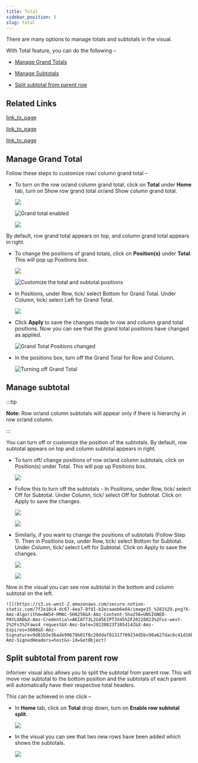 ```yaml
---
title: Total
sidebar_position: 5
slug: total
---
```




There are many options to manage totals and subtotals in the visual.

With Total feature, you can do the following –

- [Manage Grand Totals](/Total.md)

- [Manage Subtotals](/Total.md)

- [Split subtotal from parent row](/Total.md)

## Related Links

[link_to_page](8294148d-1c9a-40d7-9af6-1544a11da9c2)



[link_to_page](2b11e4cf-61eb-47bd-b65e-f24b4699db3f)

[link_to_page](1c932615-cb70-4209-b544-8cb1622e236d)




## **Manage Grand Total**


Follow these steps to customize row/ column grand total –

- To turn on the row or/and column grand total, click on **Total** under **Home** tab, turn on Show row grand total or/and Show column grand total.

	![](https://s3.us-west-2.amazonaws.com/secure.notion-static.com/4dbf8dbd-49e0-4480-8215-475f548bbdf5/Untitled.png?X-Amz-Algorithm=AWS4-HMAC-SHA256&X-Amz-Content-Sha256=UNSIGNED-PAYLOAD&X-Amz-Credential=AKIAT73L2G45EIPT3X45%2F20220823%2Fus-west-2%2Fs3%2Faws4_request&X-Amz-Date=20220823T105411Z&X-Amz-Expires=3600&X-Amz-Signature=df83296e9ec7a9da5e4621d61b1347c9422769ef744def955ef4eaa9ffe47362&X-Amz-SignedHeaders=host&x-id=GetObject)


	![Grand total enabled](https://s3.us-west-2.amazonaws.com/secure.notion-static.com/fab8e2c9-dc3b-4a3c-a261-646ab5053d5c/Show_Grand_Total.jpg?X-Amz-Algorithm=AWS4-HMAC-SHA256&X-Amz-Content-Sha256=UNSIGNED-PAYLOAD&X-Amz-Credential=AKIAT73L2G45EIPT3X45%2F20220823%2Fus-west-2%2Fs3%2Faws4_request&X-Amz-Date=20220823T105411Z&X-Amz-Expires=3600&X-Amz-Signature=eaad8fc733be620f4bab39ea9dfd93d9496799327430e3d9166376dcff284627&X-Amz-SignedHeaders=host&x-id=GetObject)


	![](https://s3.us-west-2.amazonaws.com/secure.notion-static.com/d24bf301-bd64-41f8-86a5-104a188d6934/Default_Grand_Totals.jpg?X-Amz-Algorithm=AWS4-HMAC-SHA256&X-Amz-Content-Sha256=UNSIGNED-PAYLOAD&X-Amz-Credential=AKIAT73L2G45EIPT3X45%2F20220823%2Fus-west-2%2Fs3%2Faws4_request&X-Amz-Date=20220823T105411Z&X-Amz-Expires=3600&X-Amz-Signature=78e3bdb501a8fed02a98fd661d7b94c86982321c3035082a048a82f57ff47fd7&X-Amz-SignedHeaders=host&x-id=GetObject)


By default, row grand total appears on top, and column grand total appears in right.

- To change the positions of grand totals, click on **Position(s)** under **Total**. This will pop up Positions box.

	![](https://s3.us-west-2.amazonaws.com/secure.notion-static.com/a642f94f-a33d-44d6-8636-9f2f05002dc7/Total_Positions.jpg?X-Amz-Algorithm=AWS4-HMAC-SHA256&X-Amz-Content-Sha256=UNSIGNED-PAYLOAD&X-Amz-Credential=AKIAT73L2G45EIPT3X45%2F20220823%2Fus-west-2%2Fs3%2Faws4_request&X-Amz-Date=20220823T105411Z&X-Amz-Expires=3600&X-Amz-Signature=22e8664cd342de43d871f36c4ef88a6c4a7d1bc31ef379cc78959026acaf5b18&X-Amz-SignedHeaders=host&x-id=GetObject)


	![Customize the total and subtotal positions](https://s3.us-west-2.amazonaws.com/secure.notion-static.com/55952466-fbab-45e9-b281-b64c152cdcd2/Total_Positions_Box.jpg?X-Amz-Algorithm=AWS4-HMAC-SHA256&X-Amz-Content-Sha256=UNSIGNED-PAYLOAD&X-Amz-Credential=AKIAT73L2G45EIPT3X45%2F20220823%2Fus-west-2%2Fs3%2Faws4_request&X-Amz-Date=20220823T105411Z&X-Amz-Expires=3600&X-Amz-Signature=9a08b8ee7cafc827890c713670f0cc9dc9b937ee69ca89075366353fdc440891&X-Amz-SignedHeaders=host&x-id=GetObject)

- In Positions, under Row, tick/ select Bottom for Grand Total. Under Column, tick/ select Left for Grand Total.

	![](https://s3.us-west-2.amazonaws.com/secure.notion-static.com/21a01a08-ad90-4e60-8445-119135029a4e/Grand_Total_Position_change.jpg?X-Amz-Algorithm=AWS4-HMAC-SHA256&X-Amz-Content-Sha256=UNSIGNED-PAYLOAD&X-Amz-Credential=AKIAT73L2G45EIPT3X45%2F20220823%2Fus-west-2%2Fs3%2Faws4_request&X-Amz-Date=20220823T105411Z&X-Amz-Expires=3600&X-Amz-Signature=0117fb4c21a769c9b5a76e9d5d6b212b570aa9d28d4fbdef1287b05b288d6db2&X-Amz-SignedHeaders=host&x-id=GetObject)

- Click **Apply** to save the changes made to row and column grand total positions. Now you can see that the grand total positions have changed as applied.

	![Grand Total Positions changed](https://s3.us-west-2.amazonaws.com/secure.notion-static.com/bc3a9e3a-9db9-440e-9f15-29e389ff98ad/Grand_Total_Position_change_table.jpg?X-Amz-Algorithm=AWS4-HMAC-SHA256&X-Amz-Content-Sha256=UNSIGNED-PAYLOAD&X-Amz-Credential=AKIAT73L2G45EIPT3X45%2F20220823%2Fus-west-2%2Fs3%2Faws4_request&X-Amz-Date=20220823T105412Z&X-Amz-Expires=3600&X-Amz-Signature=a36fc421bbbba37e2beceb8eafd3508e63c92f1d01fa2123736063a0a51fe41d&X-Amz-SignedHeaders=host&x-id=GetObject)

- In the positions box, turn off the Grand Total for Row and Column.

	![Turning off Grand Total](https://s3.us-west-2.amazonaws.com/secure.notion-static.com/c1b3e1fc-66e1-4d7f-a2e6-76ee39e7be38/Total_Positions_Box_Off.jpg?X-Amz-Algorithm=AWS4-HMAC-SHA256&X-Amz-Content-Sha256=UNSIGNED-PAYLOAD&X-Amz-Credential=AKIAT73L2G45EIPT3X45%2F20220823%2Fus-west-2%2Fs3%2Faws4_request&X-Amz-Date=20220823T105413Z&X-Amz-Expires=3600&X-Amz-Signature=ad65d4e419228746e1357d1e1b394d44006581e98283f073e93db1c19f7bf8a6&X-Amz-SignedHeaders=host&x-id=GetObject)


## **Manage subtotal**


:::tip

**Note:** Row or/and column subtotals will appear only if there is hierarchy in row or/and column. 

:::



You can turn off or customize the position of the subtotals. By default, row subtotal appears on top and column subtotal appears in right.

- To turn off/ change positions of row or/and column subtotals, click on Position(s) under Total. This will pop up Positions box.

	![](https://s3.us-west-2.amazonaws.com/secure.notion-static.com/a8de65d0-e91a-4580-ab34-32d2ac027c00/Total_Positions.jpg?X-Amz-Algorithm=AWS4-HMAC-SHA256&X-Amz-Content-Sha256=UNSIGNED-PAYLOAD&X-Amz-Credential=AKIAT73L2G45EIPT3X45%2F20220823%2Fus-west-2%2Fs3%2Faws4_request&X-Amz-Date=20220823T105413Z&X-Amz-Expires=3600&X-Amz-Signature=bd7c7744c336ebf44cdd6a8a864ddd3f230679d8912288525f18ebca4ce93912&X-Amz-SignedHeaders=host&x-id=GetObject)

- Follow this to turn off the subtotals - In Positions, under Row, tick/ select Off for Subtotal. Under Column, tick/ select Off for Subtotal. Click on Apply to save the changes.

	![](https://s3.us-west-2.amazonaws.com/secure.notion-static.com/9e406660-c73e-4bdd-bc98-08f1f5353a23/image10.png?X-Amz-Algorithm=AWS4-HMAC-SHA256&X-Amz-Content-Sha256=UNSIGNED-PAYLOAD&X-Amz-Credential=AKIAT73L2G45EIPT3X45%2F20220823%2Fus-west-2%2Fs3%2Faws4_request&X-Amz-Date=20220823T105413Z&X-Amz-Expires=3600&X-Amz-Signature=9ea4431e361593a15ccace7047a55661aca5dff5c88681faee9f11629f3dd5f8&X-Amz-SignedHeaders=host&x-id=GetObject)


	![](https://s3.us-west-2.amazonaws.com/secure.notion-static.com/f1811904-642b-4f2c-be5d-6ad94c19852a/Mewww.png?X-Amz-Algorithm=AWS4-HMAC-SHA256&X-Amz-Content-Sha256=UNSIGNED-PAYLOAD&X-Amz-Credential=AKIAT73L2G45EIPT3X45%2F20220823%2Fus-west-2%2Fs3%2Faws4_request&X-Amz-Date=20220823T105413Z&X-Amz-Expires=3600&X-Amz-Signature=df805edbfa676ea761a28ad8546b2f174eef77b482f81ca8848c29a890167b3c&X-Amz-SignedHeaders=host&x-id=GetObject)

- Similarly, if you want to change the positions of subtotals (Follow Step 1). Then in Positions box, under Row, tick/ select Bottom for Subtotal. Under Column, tick/ select Left for Subtotal. Click on Apply to save the changes.

	![](https://s3.us-west-2.amazonaws.com/secure.notion-static.com/bd251fe5-b2e2-4a5b-9fe9-552288e9c8ac/image13.png?X-Amz-Algorithm=AWS4-HMAC-SHA256&X-Amz-Content-Sha256=UNSIGNED-PAYLOAD&X-Amz-Credential=AKIAT73L2G45EIPT3X45%2F20220823%2Fus-west-2%2Fs3%2Faws4_request&X-Amz-Date=20220823T105414Z&X-Amz-Expires=3600&X-Amz-Signature=57d90a935f4173c8e6a330a012d8a5409c2fccc00430ad1606ebaf5029e8946f&X-Amz-SignedHeaders=host&x-id=GetObject)


	![](https://s3.us-west-2.amazonaws.com/secure.notion-static.com/09723d47-966b-4e40-9774-49275945f8b2/image14.png?X-Amz-Algorithm=AWS4-HMAC-SHA256&X-Amz-Content-Sha256=UNSIGNED-PAYLOAD&X-Amz-Credential=AKIAT73L2G45EIPT3X45%2F20220823%2Fus-west-2%2Fs3%2Faws4_request&X-Amz-Date=20220823T105414Z&X-Amz-Expires=3600&X-Amz-Signature=0d9dbae871d7f44b41ba560e49bd237562334360181ef17e1768ea0479450595&X-Amz-SignedHeaders=host&x-id=GetObject)


Now in the visual you can see row subtotal in the bottom and column subtotal on the left.


	![](https://s3.us-west-2.amazonaws.com/secure.notion-static.com/7f2e18c4-dc67-4ea7-8fd1-b2ecaaeb6e84/image15_%281%29.png?X-Amz-Algorithm=AWS4-HMAC-SHA256&X-Amz-Content-Sha256=UNSIGNED-PAYLOAD&X-Amz-Credential=AKIAT73L2G45EIPT3X45%2F20220823%2Fus-west-2%2Fs3%2Faws4_request&X-Amz-Date=20220823T105414Z&X-Amz-Expires=3600&X-Amz-Signature=9d81b5e36ade99679b01f0c20ddaf01317769234d5bc98a627dac6c41d16bff7&X-Amz-SignedHeaders=host&x-id=GetObject)


## **Split subtotal from parent row**


Inforiver visual also allows you to split the subtotal from parent row. This will move row subtotal to the bottom position and the subtotals of each parent will automatically have their respective total headers.


This can be achieved in one click –

- In **Home** tab, click on **Total** drop down, turn on **Enable row subtotal split**.

	![](https://s3.us-west-2.amazonaws.com/secure.notion-static.com/65304271-5681-47a6-85af-d52ffee865b0/image16.png?X-Amz-Algorithm=AWS4-HMAC-SHA256&X-Amz-Content-Sha256=UNSIGNED-PAYLOAD&X-Amz-Credential=AKIAT73L2G45EIPT3X45%2F20220823%2Fus-west-2%2Fs3%2Faws4_request&X-Amz-Date=20220823T105414Z&X-Amz-Expires=3600&X-Amz-Signature=d515de841b293e287bad527c47fb40ee17ec8f4a4634b362664643f7087b948e&X-Amz-SignedHeaders=host&x-id=GetObject)

- In the visual you can see that two new rows have been added which shows the subtotals.

	![](https://s3.us-west-2.amazonaws.com/secure.notion-static.com/4c5ca0cf-508e-40b5-b1b1-a11fecb10bb5/df.png?X-Amz-Algorithm=AWS4-HMAC-SHA256&X-Amz-Content-Sha256=UNSIGNED-PAYLOAD&X-Amz-Credential=AKIAT73L2G45EIPT3X45%2F20220823%2Fus-west-2%2Fs3%2Faws4_request&X-Amz-Date=20220823T105415Z&X-Amz-Expires=3600&X-Amz-Signature=d11f147881cb045b879fc344bb293a373c39cad4ed28a17e4fd2dde75a1ca8fa&X-Amz-SignedHeaders=host&x-id=GetObject)

